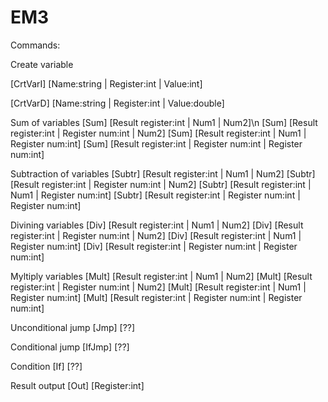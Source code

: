 # EM3

Commands:

Create variable

[CrtVarI] [Name:string | Register:int | Value:int]

[CrtVarD] [Name:string | Register:int | Value:double]

Sum of variables
[Sum] [Result register:int | Num1 | Num2]\n
[Sum] [Result register:int | Register num:int | Num2]
[Sum] [Result register:int | Num1 | Register num:int]
[Sum] [Result register:int | Register num:int | Register num:int]

Subtraction of variables
[Subtr] [Result register:int | Num1 | Num2]
[Subtr] [Result register:int | Register num:int | Num2]
[Subtr] [Result register:int | Num1 | Register num:int]
[Subtr] [Result register:int | Register num:int | Register num:int]

Divining variables
[Div] [Result register:int | Num1 | Num2]
[Div] [Result register:int | Register num:int | Num2]
[Div] [Result register:int | Num1 | Register num:int]
[Div] [Result register:int | Register num:int | Register num:int]

Myltiply variables
[Mult] [Result register:int | Num1 | Num2]
[Mult] [Result register:int | Register num:int | Num2]
[Mult] [Result register:int | Num1 | Register num:int]
[Mult] [Result register:int | Register num:int | Register num:int]

Unconditional jump
[Jmp] [??]

Conditional jump
[IfJmp] [??]

Condition
[If] [??]

Result output
[Out] [Register:int]
